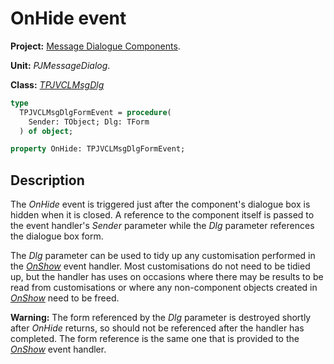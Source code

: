 # OnHide event #

**Project:** [Message Dialogue Components](MessageDialogComponents.md).

**Unit:** _PJMessageDialog_.

**Class:** _[TPJVCLMsgDlg](TPJVCLMsgDlg.md)_

```pascal
type
  TPJVCLMsgDlgFormEvent = procedure(
    Sender: TObject; Dlg: TForm
  ) of object;

property OnHide: TPJVCLMsgDlgFormEvent;
```

## Description ##

The _OnHide_ event is triggered just after the component's dialogue box is hidden when it is closed. A reference to the component itself is passed to the event handler's _Sender_ parameter while the _Dlg_ parameter references the dialogue box form.

The _Dlg_ parameter can be used to tidy up any customisation performed in the _[OnShow](TPJVCLMsgDlgOnShow.md)_ event handler. Most customisations do not need to be tidied up, but the handler has uses on occasions where there may be results to be read from customisations or where any non-component objects created in _[OnShow](TPJVCLMsgDlgOnShow.md)_ need to be freed.

**Warning:** The form referenced by the _Dlg_ parameter is destroyed shortly after _OnHide_ returns, so should not be referenced after the handler has completed. The form reference is the same one that is provided to the _[OnShow](TPJVCLMsgDlgOnShow.md)_ event handler.